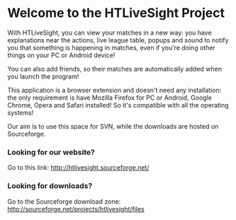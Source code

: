 # Welcome to the HTLiveSight Project #

With HTLiveSight, you can view your matches in a new way: you have explanations near the actions, live league table, popups and sound to notify you that something is happening in matches, even if you're doing other things on your PC or Android device!

You can also add friends, so their matches are automatically added when you launch the program!

This application is a browser extension and doesn't need any installation: the only requirement is have Mozilla Firefox for PC or Android, Google Chrome, Opera and Safari installed!
So it's compatible with all the operating systems!

Our aim is to use this space for SVN, while the downloads are hosted on Sourceforge.


### Looking for our website? ###
Go to this link: http://htlivesight.sourceforge.net/

### Looking for downloads? ###
Go to the Sourceforge download zone: http://sourceforge.net/projects/htlivesight/files